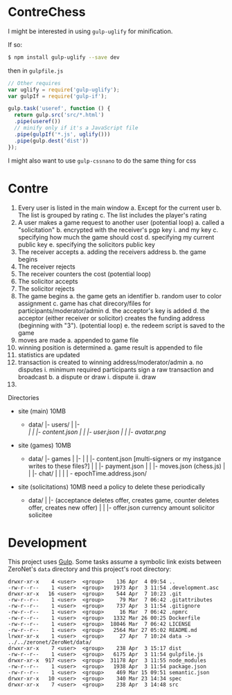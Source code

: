 # ContreChess

I might be interested in using `gulp-uglify` for minification.

If so:
```bash
$ npm install gulp-uglify --save dev
```
then in `gulpfile.js`
```js
// Other requires
var uglify = require('gulp-uglify');
var gulpIf = require('gulp-if');

gulp.task('useref', function () {
  return gulp.src('src/*.html')
  .pipe(useref())
  // minify only if it's a JavaScript file
  .pipe(gulpIf('*.js', uglify()))
  .pipe(gulp.dest('dist'))
});
```

I might also want to use `gulp-cssnano` to do the same thing for css


# Contre

1. Every user is listed in the main window
  a. Except for the current user
  b. The list is grouped by rating
  c. The list includes the player's rating
2. A user makes a game request to another user (potential loop)
  a. called a "solicitation"
  b. encrypted with the receiver's pgp key
    i.  and my key
  c. specifying how much the game should cost
  d. specifying my current public key
  e. specifying the solicitors public key
3. The receiver accepts
  a. adding the receivers address
  b. the game begins
4. The receiver rejects
5. The receiver counters the cost (potential loop)
6. The solicitor accepts
7. The solicitor rejects
8. The game begins
  a. the game gets an identifier
  b. random user to color assignment
  c. game has chat direcory/files for participants/moderator/admin
  d. the acceptor's key is added
  d. the acceptor (either receiver or solicitor) creates the funding address (beginning with "3"). (potential loop)
  e. the redeem script is saved to the game
9. moves are made
  a. appended to game file
10. winning position is determined
  a. game result is appended to file
11. statistics are updated
12. transaction is created to winning address/moderator/admin
  a. no disputes
    i. minimum required participants sign a raw transaction and broadcast
  b. a dispute or draw
    i. dispute
    ii. draw
13. 

Directories
- site (main) 10MB
  - data/
  |- users/
  |  |- <address>
  |  |  |- content.json
  |  |  |- user.json
  |  |  |- avatar.png
- site (games) 10MB
  - data/
  |- games
  |  |- <multi-sig address>
  |  |  |- content.json [multi-signers or my instgance writes to these files?]
  |  |  |- payment.json
  |  |  |- moves.json (chess.js)
  |  |  |- chat/
  |  |  |  | - epochTime.address.json/

- site (solicitations) 10MB need a policy to delete these periodically
  - data/
  |  |- <guid> (acceptance deletes offer, creates game, counter deletes offer, creates new offer)
  |  |  |- offer.json
            currency
            amount
            solicitor
            solicitee

# Development

This project uses [Gulp](http://gulpjs.com/). Some tasks assume a symbolic link exists between ZeroNet's `data` directory and this project's root directory:

```
drwxr-xr-x    4 <user>  <group>    136 Apr  4 09:54 ..
-rw-r--r--    1 <user>  <group>   1973 Apr  3 11:54 .development.asc
drwxr-xr-x   16 <user>  <group>    544 Apr  7 10:23 .git
-rw-r--r--    1 <user>  <group>     79 Mar  7 06:42 .gitattributes
-rw-r--r--    1 <user>  <group>    737 Apr  3 11:54 .gitignore
-rw-r--r--    1 <user>  <group>     16 Mar  7 06:42 .npmrc
-rw-r--r--    1 <user>  <group>   1332 Mar 26 00:25 Dockerfile
-rw-r--r--    1 <user>  <group>  18046 Mar  7 06:42 LICENSE
-rw-r--r--    1 <user>  <group>   2564 Mar 27 05:02 README.md
lrwxr-xr-x    1 <user>  <group>     27 Apr  7 10:24 data -> ../../zeronet/ZeroNet/data/
drwxr-xr-x    7 <user>  <group>    238 Apr  3 15:17 dist
-rw-r--r--    1 <user>  <group>   6175 Apr  3 11:54 gulpfile.js
drwxr-xr-x  917 <user>  <group>  31178 Apr  3 11:55 node_modules
-rw-r--r--    1 <user>  <group>   1938 Apr  3 11:54 package.json
-rw-r--r--    1 <user>  <group>    469 Mar 15 09:51 semantic.json
drwxr-xr-x   10 <user>  <group>    340 Mar 23 14:34 spec
drwxr-xr-x    7 <user>  <group>    238 Apr  3 14:48 src
```



